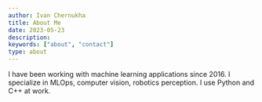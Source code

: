 ```yaml
---
author: Ivan Chernukha
title: About Me
date: 2023-05-23
description:
keywords: ["about", "contact"]
type: about
---
```


I have been working with machine learning applications since 2016. I specialize in MLOps, computer vision, robotics perception. I use Python and C++ at work.